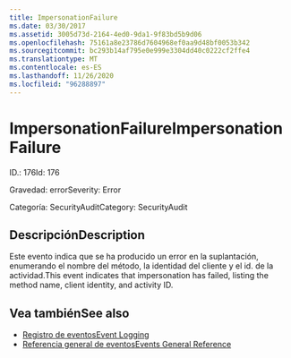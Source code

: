 ```yaml
---
title: ImpersonationFailure
ms.date: 03/30/2017
ms.assetid: 3005d73d-2164-4ed0-9da1-9f83bd5b9d06
ms.openlocfilehash: 75161a8e23786d7604968ef0aa9d48bf0053b342
ms.sourcegitcommit: bc293b14af795e0e999e3304dd40c0222cf2ffe4
ms.translationtype: MT
ms.contentlocale: es-ES
ms.lasthandoff: 11/26/2020
ms.locfileid: "96288897"
---
```

# <a name="impersonationfailure"></a><span data-ttu-id="27fad-102">ImpersonationFailure</span><span class="sxs-lookup"><span data-stu-id="27fad-102">ImpersonationFailure</span></span>

<span data-ttu-id="27fad-103">ID.: 176</span><span class="sxs-lookup"><span data-stu-id="27fad-103">Id: 176</span></span>  
  
 <span data-ttu-id="27fad-104">Gravedad: error</span><span class="sxs-lookup"><span data-stu-id="27fad-104">Severity: Error</span></span>  
  
 <span data-ttu-id="27fad-105">Categoría: SecurityAudit</span><span class="sxs-lookup"><span data-stu-id="27fad-105">Category: SecurityAudit</span></span>  
  
## <a name="description"></a><span data-ttu-id="27fad-106">Descripción</span><span class="sxs-lookup"><span data-stu-id="27fad-106">Description</span></span>  

 <span data-ttu-id="27fad-107">Este evento indica que se ha producido un error en la suplantación, enumerando el nombre del método, la identidad del cliente y el id. de la actividad.</span><span class="sxs-lookup"><span data-stu-id="27fad-107">This event indicates that impersonation has failed, listing the method name, client identity, and activity ID.</span></span>  
  
## <a name="see-also"></a><span data-ttu-id="27fad-108">Vea también</span><span class="sxs-lookup"><span data-stu-id="27fad-108">See also</span></span>

- [<span data-ttu-id="27fad-109">Registro de eventos</span><span class="sxs-lookup"><span data-stu-id="27fad-109">Event Logging</span></span>](index.md)
- [<span data-ttu-id="27fad-110">Referencia general de eventos</span><span class="sxs-lookup"><span data-stu-id="27fad-110">Events General Reference</span></span>](events-general-reference.md)
